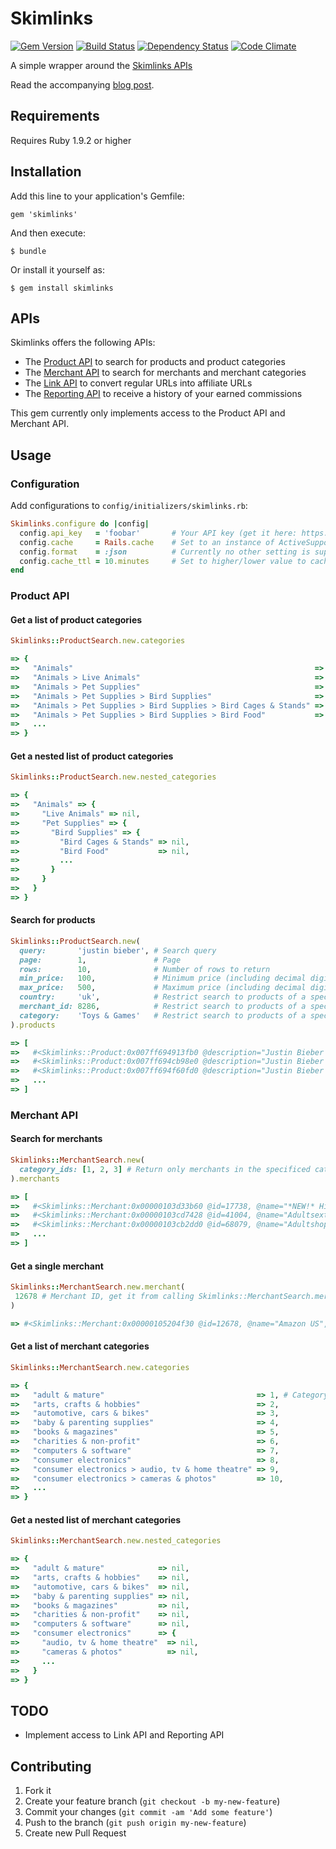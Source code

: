 # Skimlinks

[![Gem Version](https://badge.fury.io/rb/skimlinks.png)](http://badge.fury.io/rb/skimlinks)
[![Build Status](https://secure.travis-ci.org/krautcomputing/skimlinks.png)](http://travis-ci.org/krautcomputing/skimlinks)
[![Dependency Status](https://gemnasium.com/krautcomputing/skimlinks.png)](https://gemnasium.com/krautcomputing/skimlinks)
[![Code Climate](https://codeclimate.com/github/krautcomputing/skimlinks.png)](https://codeclimate.com/github/krautcomputing/skimlinks)

A simple wrapper around the [Skimlinks APIs](http://skimlinks.com/apis)

Read the accompanying [blog post](http://www.krautcomputing.com/blog/2013/01/11/new-gem-skimlinks/).

## Requirements

Requires Ruby 1.9.2 or higher

## Installation

Add this line to your application's Gemfile:

    gem 'skimlinks'

And then execute:

    $ bundle

Or install it yourself as:

    $ gem install skimlinks

## APIs

Skimlinks offers the following APIs:

* The [Product API](http://api-products.skimlinks.com/doc/) to search for products and product categories
* The [Merchant API](http://api-merchants.skimlinks.com/doc/) to search for merchants and merchant categories
* The [Link API](http://go.redirectingat.com/doc/) to convert regular URLs into affiliate URLs
* The [Reporting API](https://api-reports.skimlinks.com/doc/) to receive a history of your earned commissions

This gem currently only implements access to the Product API and Merchant API.

## Usage

### Configuration

Add configurations to `config/initializers/skimlinks.rb`:

```ruby
Skimlinks.configure do |config|
  config.api_key   = 'foobar'       # Your API key (get it here: https://accounts.skimlinks.com/productapi) (mandatory)
  config.cache     = Rails.cache    # Set to an instance of ActiveSupport::Cache::Store to cache the API requests. (optional, defaults to nil)
  config.format    = :json          # Currently no other setting is supported. In the future it will be possible to set this to :xml to communicate with the API via XML. (optional, defaults to :json)
  config.cache_ttl = 10.minutes     # Set to higher/lower value to cache requests shorter/longer. (optional, defaults to 1 day)
end
```

### Product API

#### Get a list of product categories

```ruby
Skimlinks::ProductSearch.new.categories

=> {
=>   "Animals"                                                      => 1, # Category name => category ID
=>   "Animals > Live Animals"                                       => 2,
=>   "Animals > Pet Supplies"                                       => 3,
=>   "Animals > Pet Supplies > Bird Supplies"                       => 4,
=>   "Animals > Pet Supplies > Bird Supplies > Bird Cages & Stands" => 5,
=>   "Animals > Pet Supplies > Bird Supplies > Bird Food"           => 6,
=>   ...
=> }
```

#### Get a nested list of product categories

```ruby
Skimlinks::ProductSearch.new.nested_categories

=> {
=>   "Animals" => {
=>     "Live Animals" => nil,
=>     "Pet Supplies" => {
=>       "Bird Supplies" => {
=>         "Bird Cages & Stands" => nil,
=>         "Bird Food"           => nil,
=>         ...
=>       }
=>     }
=>   }
=> }
```

#### Search for products

```ruby
Skimlinks::ProductSearch.new(
  query:       'justin bieber', # Search query                                               (mandatory)
  page:        1,               # Page                                                       (optional, defaults to 1)
  rows:        10,              # Number of rows to return                                   (optional, max. 300, defaults to 10)
  min_price:   100,             # Minimum price (including decimal digits, i.e. 100 = $1.00) (optional)
  max_price:   500,             # Maximum price (including decimal digits, i.e. 500 = $5.00) (optional)
  country:     'uk',            # Restrict search to products of a specific country          (optional)
  merchant_id: 8286,            # Restrict search to products of a specific merchant         (optional)
  category:    'Toys & Games'   # Restrict search to products of a specific category         (optional)
).products

=> [
=>   #<Skimlinks::Product:0x007ff694913fb0 @description="Justin Bieber (Boyfriend)", @name="Justin Bieber Boyfriend Poster", @currency="gbp", @product_id="8286|33428272", @id="8116651", @merchant_id=8286, @price=219, @url="http://www.play.com/Product.aspx?r=GADG&title=33428272", @category="Toys & Games", @image_urls=[#<URI::HTTP:0x007ff694910540 URL:http://images.productserve.com/preview/1418/569238291.jpg>], @country="UK", @merchant_name="Play.com">,
=>   #<Skimlinks::Product:0x007ff694cb98e0 @description="Justin Bieber (Live) Poster", @name="Justin Bieber (Live) Poster", @currency="gbp", @product_id="8286|20468288", @id="7979941", @merchant_id=8286, @price=219, @url="http://www.play.com/Product.aspx?r=GADG&title=20468288", @category="Toys & Games", @image_urls=[#<URI::HTTP:0x007ff694cb9cc8 URL:http://images.productserve.com/preview/1418/153122801.jpg>], @country="UK", @merchant_name="Play.com">,
=>   #<Skimlinks::Product:0x007ff694f60fd0 @description="Justin Bieber (Hoodie) Mini Poster", @name="Justin Bieber (Hoodie) Mini Poster", @currency="gbp", @product_id="8286|20418241", @id="7975531", @merchant_id=8286, @price=219, @url="http://www.play.com/Product.aspx?r=GADG&title=20418241", @category="Toys & Games", @image_urls=[#<URI::HTTP:0x007ff694f610c0 URL:http://images.productserve.com/preview/1418/148546541.jpg>], @country="UK", @merchant_name="Play.com">,
=>   ...
=> ]
```

### Merchant API

#### Search for merchants

```ruby
Skimlinks::MerchantSearch.new(
  category_ids: [1, 2, 3] # Return only merchants in the specificed categories (optional)
).merchants

=> [
=>   #<Skimlinks::Merchant:0x00000103d33b60 @id=17738, @name="*NEW!* High Commission Payout!", @preferred={}, @updated_at=2012-12-16 01:02:00 +0100, @average_conversion_rate="0", @average_commission="0", @logo_url="http://s.skimresources.com/logos/17738.jpg", @domains={"9682"=>"mykegelsecret.com", "45143"=>"kegelmasters.com"}, @categories={"37"=>"health & beauty", "1"=>"adult & mature", "38"=>"health & beauty;cosmetics", "39"=>"health & beauty;health products"}, @countries=["united states"], @product_count=0>,
=>   #<Skimlinks::Merchant:0x00000103cd7428 @id=41004, @name="Adultsextoys.com - A Huge Range Of Adult Products", @preferred={}, @updated_at=2012-12-16 01:02:00 +0100, @average_conversion_rate="0", @average_commission="0", @logo_url="http://s.skimresources.com/logos/41004.jpg", @domains={"40457"=>"adultsextoys.com.au"}, @categories={"1"=>"adult & mature"}, @countries=["australia"], @product_count=0>,
=>   #<Skimlinks::Merchant:0x00000103cb2dd0 @id=68079, @name="Adultshop", @preferred={}, @updated_at=2012-12-16 01:02:00 +0100, @average_conversion_rate="0", @average_commission="0", @logo_url="http://s.skimresources.com/logos/68079.jpg", @domains={"68133"=>"shop.adultshop.de"}, @categories={"1"=>"adult & mature"}, @countries=["germany"], @product_count=0>,
=>   ...
=> ]
```

#### Get a single merchant

```ruby
Skimlinks::MerchantSearch.new.merchant(
 12678 # Merchant ID, get it from calling Skimlinks::MerchantSearch.merchants first (mandatory)
)

=> #<Skimlinks::Merchant:0x00000105204f30 @id=12678, @name="Amazon US", @preferred={"commission"=>"8.5% General products\r\n4% Electronics", "commissionDetails"=>"Was 6% --&gt; NOW 8.5% General products!\r\nWas 3% --&gt; NOW 4% Electronics!", "description"=>"Amazon.com is the global leader in e-commerce.  They launch new product categories and stores around the world as it offers customers greater selection, lower prices, more in-stock merchandise, and a best-in-class shopping experience.", "ecpc"=>"0.00", "featured_commission"=>nil, "pp_enabled"=>"1"}, @updated_at=2012-12-07 01:02:00 +0100, @average_conversion_rate="5.42%", @average_commission="6.36%", @logo_url="http://s.skimresources.com/logos/12678.jpeg", @domains={"6309"=>"amazon.com", "47172"=>"wireless.amazon.com", "119814"=>"amazonsupply.com"}, @categories={"12"=>"consumer electronics;mobiles, pdas & satnav", "50"=>"phones, tv & broadband subscriptions", "8"=>"consumer electronics", "9"=>"consumer electronics;audio, tv & home theatre", "10"=>"consumer electronics;cameras & photos", "11"=>"consumer electronics;gadgets & geeks", "13"=>"consumer electronics;mp3 players & accessories", "18"=>"fashion & accessories", "19"=>"fashion & accessories;belts & bags", "20"=>"fashion & accessories;children's clothing", "21"=>"fashion & accessories;jewelry", "22"=>"fashion & accessories;lingerie & sleepwear", "23"=>"fashion & accessories;men's clothing", "24"=>"fashion & accessories;shoes", "25"=>"fashion & accessories;women's clothing", "33"=>"gifts", "34"=>"gifts;chocolate", "35"=>"gifts;flowers", "36"=>"gifts;novelty", "40"=>"home & garden", "41"=>"home & garden;bed & bath", "42"=>"home & garden;diy", "43"=>"home & garden;furniture & interior design", "44"=>"home & garden;garden", "45"=>"home & garden;home appliances", "37"=>"health & beauty", "38"=>"health & beauty;cosmetics", "39"=>"health & beauty;health products"}, @countries=["united states"], @product_count=0>
```

#### Get a list of merchant categories

```ruby
Skimlinks::MerchantSearch.new.categories

=> {
=>   "adult & mature"                                  => 1, # Category name => category ID
=>   "arts, crafts & hobbies"                          => 2,
=>   "automotive, cars & bikes"                        => 3,
=>   "baby & parenting supplies"                       => 4,
=>   "books & magazines"                               => 5,
=>   "charities & non-profit"                          => 6,
=>   "computers & software"                            => 7,
=>   "consumer electronics"                            => 8,
=>   "consumer electronics > audio, tv & home theatre" => 9,
=>   "consumer electronics > cameras & photos"         => 10,
=>   ...
=> }
```

#### Get a nested list of merchant categories

```ruby
Skimlinks::MerchantSearch.new.nested_categories

=> {
=>   "adult & mature"            => nil,
=>   "arts, crafts & hobbies"    => nil,
=>   "automotive, cars & bikes"  => nil,
=>   "baby & parenting supplies" => nil,
=>   "books & magazines"         => nil,
=>   "charities & non-profit"    => nil,
=>   "computers & software"      => nil,
=>   "consumer electronics"      => {
=>     "audio, tv & home theatre"  => nil,
=>     "cameras & photos"          => nil,
=>     ...
=>   }
=> }
```

## TODO

* Implement access to Link API and Reporting API

## Contributing

1. Fork it
2. Create your feature branch (`git checkout -b my-new-feature`)
3. Commit your changes (`git commit -am 'Add some feature'`)
4. Push to the branch (`git push origin my-new-feature`)
5. Create new Pull Request
